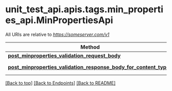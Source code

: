 <a name="top"></a>
# unit_test_api.apis.tags.min_properties_api.MinPropertiesApi

All URIs are relative to *https://someserver.com/v1*

Method | HTTP request | Description
------------- | ------------- | -------------
[**post_minproperties_validation_request_body**](min_properties_api/post_minproperties_validation_request_body.md) | **post** /requestBody/postMinpropertiesValidationRequestBody | 
[**post_minproperties_validation_response_body_for_content_types**](min_properties_api/post_minproperties_validation_response_body_for_content_types.md) | **post** /responseBody/postMinpropertiesValidationResponseBodyForContentTypes | 

[[Back to top]](#top) [[Back to Endpoints]](../../../README.md#Endpoints) [[Back to README]](../../../README.md)
